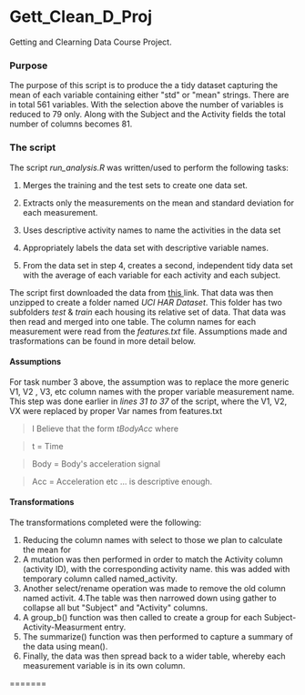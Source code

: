 # **Gett_Clean_D_Proj**
Getting and Clearning Data Course Project. 

### Purpose
The purpose of this script is to produce the a tidy dataset capturing the mean of each variable containing either "std" or "mean" strings. There are in total 561 variables. With the selection above the number of variables is reduced to 79 only. Along with the Subject and the Activity fields the total number of columns becomes 81.

### The script

The script *run_analysis.R* was written/used to perform the following tasks:

   1. Merges the training and the test sets to create one data set.
   2. Extracts only the measurements on the mean and standard deviation for each measurement. 
   3. Uses descriptive activity names to name the activities in the data set
   4. Appropriately labels the data set with descriptive variable names. 

   5. From the data set in step 4, creates a second, independent tidy data set with the average of each variable for each activity and each subject.

The script first downloaded the data from [this ](https://d396qusza40orc.cloudfront.net/getdata%2Fprojectfiles%2FUCI%20HAR%20Dataset.zip) link. That data was then unzipped to create a folder named *UCI HAR Dataset*. This folder has two subfolders *test* & *train* each housing its relative set of data. That data was then read and merged into one table. The column names for each measurement were read from the *features.txt* file. Assumptions made and trasformations can be found in more detail below.

#### Assumptions
For task number 3 above, the assumption was to replace the more generic V1, V2 , V3, etc column names with the proper variable measurement name. This step was done earlier in *lines 31 to 37* of the script, where the V1, V2, VX were replaced by proper Var names from features.txt

>I Believe that the form *tBodyAcc* where 

>t = Time

>Body = Body's acceleration signal

>Acc = Acceleration
 etc ...
>is descriptive enough.

#### Transformations

The transformations completed were the following:

   1. Reducing the column names with select to those we plan to calculate the mean for
   2. A mutation was then performed in order to match the Activity column (activity ID), with the corresponding activity name. this was added with temporary column called named_activity. 
   3. Another select/rename operation was made to remove the old column named activit.
   4.The table was then narrowed down using gather to collapse all but "Subject" and "Activity" columns. 
   5. A group_b() function was then called to create a group for each Subject-Activity-Measurment entry.
   6. The summarize() function was then performed to capture a summary of the data using mean(). 
   7. Finally, the data was then spread back to a wider table, whereby each measurement variable is in its own column.

=======
